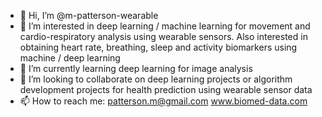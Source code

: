- 👋 Hi, I’m @m-patterson-wearable
- 👀 I’m interested in deep learning / machine learning for movement and cardio-respiratory analysis using wearable sensors. Also interested in obtaining heart rate, breathing, sleep and activity biomarkers using machine / deep learning
- 🌱 I’m currently learning deep learning for image analysis
- 💞️ I’m looking to collaborate on deep learning projects or algorithm development projects for health prediction using wearable sensor data
- 📫 How to reach me: patterson.m@gmail.com    www.biomed-data.com

<!---
m-patterson-wearable/m-patterson-wearable is a ✨ special ✨ repository because its `README.md` (this file) appears on your GitHub profile.
You can click the Preview link to take a look at your changes.
--->
